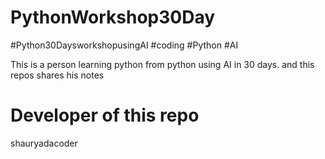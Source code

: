 # PythonWorkshop30Day
#Python30DaysworkshopusingAI  #coding  #Python  #AI

This is a person learning python from python using AI in 30 days. and this repos shares his notes

# Developer of this repo
shauryadacoder